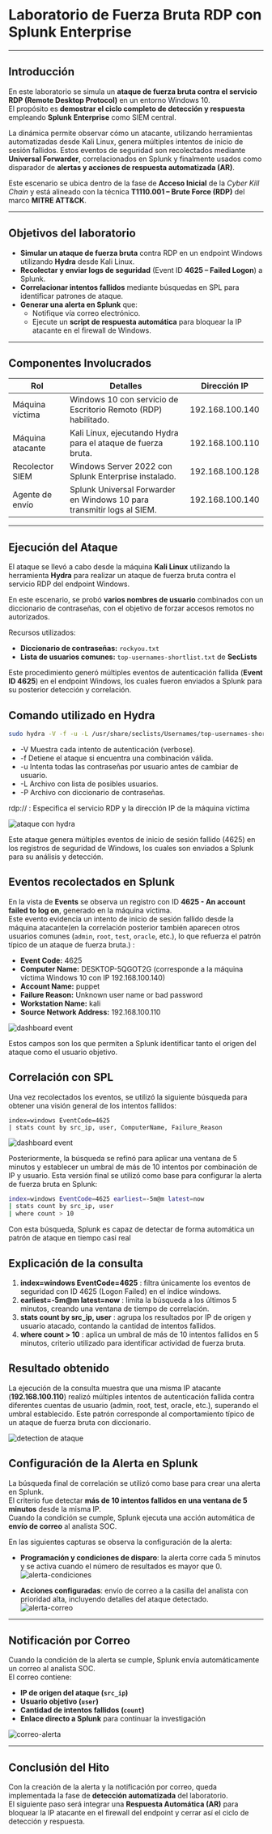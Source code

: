 #  Laboratorio de Fuerza Bruta RDP con Splunk Enterprise  

---

##  Introducción  

En este laboratorio se simula un **ataque de fuerza bruta contra el servicio RDP (Remote Desktop Protocol)** en un entorno Windows 10.  
El propósito es **demostrar el ciclo completo de detección y respuesta** empleando **Splunk Enterprise** como SIEM central.  

La dinámica permite observar cómo un atacante, utilizando herramientas automatizadas desde Kali Linux, genera múltiples intentos de inicio de sesión fallidos. Estos eventos de seguridad son recolectados mediante **Universal Forwarder**, correlacionados en Splunk y finalmente usados como disparador de **alertas y acciones de respuesta automatizada (AR)**.  

Este escenario se ubica dentro de la fase de **Acceso Inicial** de la *Cyber Kill Chain* y está alineado con la técnica **T1110.001 – Brute Force (RDP)** del marco **MITRE ATT&CK**.  

---

##  Objetivos del laboratorio  

- **Simular un ataque de fuerza bruta** contra RDP en un endpoint Windows utilizando **Hydra** desde Kali Linux.  
- **Recolectar y enviar logs de seguridad** (Event ID **4625 – Failed Logon**) a Splunk.  
- **Correlacionar intentos fallidos** mediante búsquedas en SPL para identificar patrones de ataque.  
- **Generar una alerta en Splunk** que:  
  - Notifique vía correo electrónico.  
  - Ejecute un **script de respuesta automática** para bloquear la IP atacante en el firewall de Windows.  

---

##  Componentes Involucrados

| Rol                | Detalles                                                                 | Dirección IP       |
|--------------------|--------------------------------------------------------------------------|--------------------|
| Máquina víctima    | Windows 10 con servicio de Escritorio Remoto (RDP) habilitado.           | 192.168.100.140    |
| Máquina atacante   | Kali Linux, ejecutando Hydra para el ataque de fuerza bruta.             | 192.168.100.110    |
| Recolector SIEM    | Windows Server 2022 con Splunk Enterprise instalado.                     | 192.168.100.128    |
| Agente de envío    | Splunk Universal Forwarder en Windows 10 para transmitir logs al SIEM.   | 192.168.100.140    |

---

##  Ejecución del Ataque  

El ataque se llevó a cabo desde la máquina **Kali Linux** utilizando la herramienta **Hydra** para realizar un ataque de fuerza bruta contra el servicio RDP del endpoint Windows.  

En este escenario, se probó **varios nombres de usuario** combinados con un diccionario de contraseñas, con el objetivo de forzar accesos remotos no autorizados.  

Recursos utilizados:  

- **Diccionario de contraseñas:** `rockyou.txt`  
- **Lista de usuarios comunes:** `top-usernames-shortlist.txt` de **SecLists**  

Este procedimiento generó múltiples eventos de autenticación fallida (**Event ID 4625**) en el endpoint Windows, los cuales fueron enviados a Splunk para su posterior detección y correlación.

## Comando utilizado en Hydra
```bash
sudo hydra -V -f -u -L /usr/share/seclists/Usernames/top-usernames-shortlist.txt -P /usr/share/wordlists/rockyou.txt rdp://192.168.100.140
```

- -V  Muestra cada intento de autenticación (verbose).
- -f  Detiene el ataque si encuentra una combinación válida.
- -u  Intenta todas las contraseñas por usuario antes de cambiar de usuario.
- -L  Archivo con lista de posibles usuarios.
- -P  Archivo con diccionario de contraseñas.

rdp:// : Especifica el servicio RDP y la dirección IP de la máquina víctima

![ataque con hydra](https://github.com/ne1n0/labs/blob/main/splunk-scan-detection/images/attack-hydra.png)


Este ataque genera múltiples eventos de inicio de sesión fallido (4625) en los registros de seguridad de Windows, los cuales son enviados a Splunk para su análisis y detección.


## Eventos recolectados en Splunk

En la vista de **Events** se observa un registro con ID **4625 - An account failed to log on**, generado en la máquina víctima.  
Este evento evidencia un intento de inicio de sesión fallido desde la máquina atacante(en la correlación posterior también aparecen otros usuarios comunes (`admin`, `root`, `test`, `oracle`, etc.), lo que refuerza el patrón típico de un ataque de fuerza bruta.) :

- **Event Code:** 4625 
- **Computer Name:**  DESKTOP-5QGOT2G (corresponde a la máquina víctima Windows 10 con IP 192.168.100.140)
- **Account Name:** puppet  
- **Failure Reason:** Unknown user name or bad password  
- **Workstation Name:** kali  
- **Source Network Address:** 192.168.100.110  

![dashboard event](https://github.com/ne1n0/labs/blob/main/splunk-scan-detection/images/detail-3.png)

Estos campos son los que permiten a Splunk identificar tanto el origen del ataque como el usuario objetivo.

##  Correlación con SPL

Una vez recolectados los eventos, se utilizó la siguiente búsqueda para obtener una visión general de los intentos fallidos:  

```spl
index=windows EventCode=4625 
| stats count by src_ip, user, ComputerName, Failure_Reason
```
![dashboard event](https://github.com/ne1n0/labs/blob/main/splunk-scan-detection/images/event-detail.png)


Posteriormente, la búsqueda se refinó para aplicar una ventana de 5 minutos y establecer un umbral de más de 10 intentos por combinación de IP y usuario. Esta versión final se utilizó como base para configurar la alerta de fuerza bruta en Splunk:
```bash
index=windows EventCode=4625 earliest=-5m@m latest=now
| stats count by src_ip, user
| where count > 10
```

Con esta búsqueda, Splunk es capaz de detectar de forma automática un patrón de ataque en tiempo casi real

## Explicación de la consulta

1. **index=windows EventCode=4625** : filtra únicamente los eventos de seguridad con ID 4625 (Logon Failed) en el índice windows.
2. **earliest=-5m@m latest=now** : limita la búsqueda a los últimos 5 minutos, creando una ventana de tiempo de correlación.
3. **stats count by src_ip, user** : agrupa los resultados por IP de origen y usuario atacado, contando la cantidad de intentos fallidos.
4. **where count > 10** : aplica un umbral de más de 10 intentos fallidos en 5 minutos, criterio utilizado para identificar actividad de fuerza bruta.

## Resultado obtenido

La ejecución de la consulta muestra que una misma IP atacante (**192.168.100.110**) realizó múltiples intentos de autenticación fallida contra diferentes cuentas de usuario (admin, root, test, oracle, etc.), superando el umbral establecido.
Este patrón corresponde al comportamiento típico de un ataque de fuerza bruta con diccionario.

![detection de ataque](https://github.com/ne1n0/labs/blob/main/splunk-scan-detection/images/attack-detection.png)

## Configuración de la Alerta en Splunk

La búsqueda final de correlación se utilizó como base para crear una alerta en Splunk.  
El criterio fue detectar **más de 10 intentos fallidos en una ventana de 5 minutos** desde la misma IP.  
Cuando la condición se cumple, Splunk ejecuta una acción automática de **envío de correo** al analista SOC.

En las siguientes capturas se observa la configuración de la alerta:

- **Programación y condiciones de disparo**: la alerta corre cada 5 minutos y se activa cuando el número de resultados es mayor que 0.  
![alerta-condiciones](https://github.com/ne1n0/labs/blob/main/splunk-scan-detection/images/alert-conditions.png)

- **Acciones configuradas**: envío de correo a la casilla del analista con prioridad alta, incluyendo detalles del ataque detectado.  
![alerta-correo](https://github.com/ne1n0/labs/blob/main/splunk-scan-detection/images/alert-email-config.png)


---

## Notificación por Correo

Cuando la condición de la alerta se cumple, Splunk envía automáticamente un correo al analista SOC.  
El correo contiene:

- **IP de origen del ataque (`src_ip`)**  
- **Usuario objetivo (`user`)**  
- **Cantidad de intentos fallidos (`count`)**  
- **Enlace directo a Splunk** para continuar la investigación  

![correo-alerta](https://github.com/ne1n0/labs/blob/main/splunk-scan-detection/images/mail-alert.png)

---

## Conclusión del Hito

Con la creación de la alerta y la notificación por correo, queda implementada la fase de **detección automatizada** del laboratorio.  
El siguiente paso será integrar una **Respuesta Automática (AR)** para bloquear la IP atacante en el firewall del endpoint y cerrar así el ciclo de detección y respuesta.

